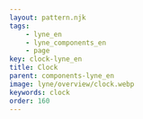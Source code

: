 ```yaml
---
layout: pattern.njk
tags: 
    - lyne_en
    - lyne_components_en
    - page
key: clock-lyne_en
title: Clock
parent: components-lyne_en
image: lyne/overview/clock.webp
keywords: clock
order: 160
---
```

